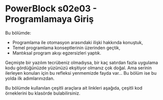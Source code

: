 # PowerBlock s02e03 - Programlamaya Giriş

Bu bölümde:
- Programlama ile otomasyon arasındaki ilişki hakkında konuştuk,
- Temel programlama konseptlerinin üzerinden geçtik,
- Mantıksal program akışı egzersizleri yaptık.

Geçmişte bir yazılım tecrübeniz olmadıysa, bir kaç satırdan fazla uygulama kodu gördüğünüzde yüzünüzü ekşitiyor olmanız çok doğal. Ama serinin ilerleyen konuları için bu refleksi yenmemizde fayda var... Bu bölüm ise bu yolda ilk adımlarınızdan.

Bu bölümde kullanılan çeşitli araçlara ait linkleri aşağıda, çeşitli kod örneklerini bu klasörde bulabilirsiniz.
